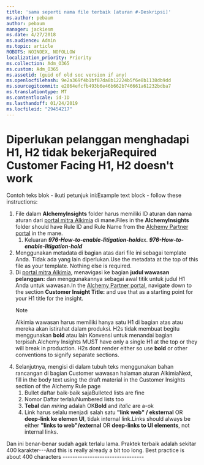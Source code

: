 ```yaml
---
title: 'sama seperti nama file terbaik [aturan #-Deskripsi]'
ms.author: pebaum
author: pebaum
manager: jackiesm
ms.date: 4/27/2018
ms.audience: Admin
ms.topic: article
ROBOTS: NOINDEX, NOFOLLOW
localization_priority: Priority
ms.collection: Adm_O365
ms.custom: Adm_O365
ms.assetid: (guid of old soc version if any)
ms.openlocfilehash: 9e2a369f4b1bf87da8b12224b5f6e8b1138db9dd
ms.sourcegitcommit: e2864efcfb493b6e46b662b746661a61232bdba7
ms.translationtype: MT
ms.contentlocale: id-ID
ms.lasthandoff: 01/24/2019
ms.locfileid: "29454217"
---
```

# <a name="required-customer-facing-h1-h2-doesnt-work"></a><span data-ttu-id="778a6-102">Diperlukan pelanggan menghadapi H1, H2 tidak bekerja</span><span class="sxs-lookup"><span data-stu-id="778a6-102">Required Customer Facing H1, H2 doesn't work</span></span>
<span data-ttu-id="778a6-103">Contoh teks blok - ikuti petunjuk ini:</span><span class="sxs-lookup"><span data-stu-id="778a6-103">Example text block - follow these instructions:</span></span>

1. <span data-ttu-id="778a6-104">File dalam **AlchemyInsights** folder harus memiliki ID aturan dan nama aturan dari [portal mitra Alkimia](https://alchemyportal.azurewebsites.net) di mane.</span><span class="sxs-lookup"><span data-stu-id="778a6-104">Files in the **AlchemyInsights** folder should have Rule ID and Rule Name from the [Alchemy Partner portal](https://alchemyportal.azurewebsites.net) in the mane.</span></span>
    1. <span data-ttu-id="778a6-p101">Keluaran ***976-How-to-enable-litigation-hold***</span><span class="sxs-lookup"><span data-stu-id="778a6-p101">ex. ***976-How-to-enable-litigation-hold***</span></span>
1. <span data-ttu-id="778a6-p102">Menggunakan metadata di bagian atas dari file ini sebagai template Anda. Tidak ada yang lain diperlukan.</span><span class="sxs-lookup"><span data-stu-id="778a6-p102">Use the metadata at the top of this file as your template. Nothing else is required.</span></span>
1. <span data-ttu-id="778a6-109">Di [portal mitra Alkimia](https://alchemyportal.azurewebsites.net), menavigasi ke bagian **judul wawasan pelanggan:** dan menggunakannya sebagai awal titik untuk judul H1 Anda untuk wawasan.</span><span class="sxs-lookup"><span data-stu-id="778a6-109">In the [Alchemy Partner portal](https://alchemyportal.azurewebsites.net), navigate down to the section **Customer Insight Title:** and use that as a starting point for your H1 title for the insight.</span></span> 
    > [!NOTE]
    > <span data-ttu-id="778a6-p103">Alkimia wawasan harus memiliki hanya satu H1 di bagian atas atau mereka akan istirahat dalam produksi. H2s tidak membuat begitu menggunakan **bold** atau lain Konvensi untuk menandai bagian terpisah.</span><span class="sxs-lookup"><span data-stu-id="778a6-p103">Alchemy Insights MUST have only a single H1 at the top or they will break in production. H2s dont render either so use **bold** or other conventions to signify separate sections.</span></span>
1. <span data-ttu-id="778a6-112">Selanjutnya, mengisi di dalam tubuh teks menggunakan bahan rancangan di bagian Customer wawasan halaman aturan Alkimia</span><span class="sxs-lookup"><span data-stu-id="778a6-112">Next, fill in the body text using the draft material in the Customer Insights section of the Alchemy Rule page</span></span>
    1. <span data-ttu-id="778a6-113">Bullet daftar baik-baik saja</span><span class="sxs-lookup"><span data-stu-id="778a6-113">Bulleted lists are fine</span></span>
    1. <span data-ttu-id="778a6-114">Nomor Daftar terlalu</span><span class="sxs-lookup"><span data-stu-id="778a6-114">Numbered lists too</span></span>
    1. <span data-ttu-id="778a6-115">**Tebal** dan *miring* adalah OK</span><span class="sxs-lookup"><span data-stu-id="778a6-115">**Bold** and *italic* are a-ok</span></span>
    1. <span data-ttu-id="778a6-116">Link harus selalu menjadi salah satu **"link web" / eksternal** OR **deep-link ke elemen UI**, tidak internal link.</span><span class="sxs-lookup"><span data-stu-id="778a6-116">Links should always be either **"links to web"/external** OR **deep-links to UI elements**, not internal links.</span></span>

<span data-ttu-id="778a6-p104">Dan ini benar-benar sudah agak terlalu lama. Praktek terbaik adalah sekitar 400 karakter---</span><span class="sxs-lookup"><span data-stu-id="778a6-p104">And this is really already a bit too long. Best practice is about 400 characters ---------------------------------</span></span>